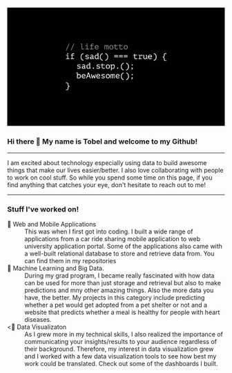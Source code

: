 
![Header](https://github.com/tobelum/tobelum/blob/main/be_awesome.jpg "Header")

### Hi there 👋 My name is Tobel and welcome to my Github!

<hr>
I am excited about technology especially using data to build awesome things that make our lives easier/better. I also love collaborating with people to work on cool stuff. So while you spend some time on this page, if you find anything that catches your eye, don't hesitate to reach out to me!
<hr>

### Stuff I've worked on!
<dl>
  <dt>🔭 Web and Mobile Applications</dt>
  <dd>This was when I first got into coding. I built a wide range of applications from a car ride sharing mobile application to web university application portal. Some of the applications also came with a well-built relational database to store and retrieve data from. You can find them in my repositories</dd>
  <dt>🌱 Machine Learning and Big Data.</dt>
  <dd>During my grad program, I became really fascinated with how data can be used for more than just storage and retrieval but also to make predictions and mny other amazing things. Also the more data you have, the better. My projects in this category include predicting whether a pet would get adopted from a pet shelter or not and a website that predicts whether a meal is healthy for people with heart diseases.</dd>
  <dt><👯 Data Visualizaton</dt>
  <dd>As I grew more in my technical skills, I also realized the importance of communicating your insights/results to your audience regardless of their background. Therefore, my interest in data visualization grew and I worked with a few data visualization tools to see how best my work could be translated. Check out some of the dashboards I built.</dd>
</dl>
<!--
**tobelum/tobelum** is a ✨ _special_ ✨ repository because its `README.md` (this file) appears on your GitHub profile.

Here are some ideas to get you started:

- 🔭 I’m currently working on ...
- 🌱 I’m currently learning ...
- 👯 I’m looking to collaborate on ...
- 🤔 I’m looking for help with ...
- 💬 Ask me about ...
- 📫 How to reach me: ...
- 😄 Pronouns: ...
- ⚡ Fun fact: ...
-->
